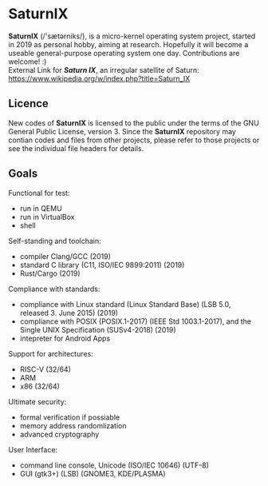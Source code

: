 SaturnIX
========

 **SaturnIX** (/'sætərniks/), is a micro-kernel operating system project, started in 2019 as personal hobby, aiming at research. Hopefully it will become a useable general-purpose operating system one day. Contributions are welcome! :)  
 External Link for ***Saturn IX***, an irregular satellite of Saturn:  
 https://www.wikipedia.org/w/index.php?title=Saturn_IX


Licence
--------

 New codes of **SaturnIX** is licensed to the public under the terms of the GNU General Public License, version 3.
 Since the **SaturnIX** repository may contian codes and files from other projects, please refer to those projects or see the individual file headers for details.

Goals
--------

Functional for test:
- run in QEMU
- run in VirtualBox
- shell

Self-standing and toolchain:
- compiler Clang/GCC (2019)
- standard C library (C11, ISO/IEC 9899:2011) (2019)
- Rust/Cargo (2019)

Compliance with standards:  
- compliance with Linux standard (Linux Standard Base) (LSB 5.0, released 3. June 2015) (2019)
- compliance with POSIX (POSIX.1-2017) (IEEE Std 1003.1-2017), and the Single UNIX Specification (SUSv4-2018) (2019)
- intepreter for Android Apps

Support for architectures:  
- RISC-V (32/64)
- ARM
- x86 (32/64)

Ultimate security:  
- formal verification if possiable
- memory address randomlization
- advanced cryptography

User Interface:  
- command line console, Unicode (ISO/IEC 10646) (UTF-8)
- GUI (gtk3+) (LSB) (GNOME3, KDE/PLASMA)
